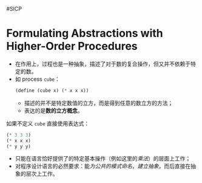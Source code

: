 #SICP 
# Formulating Abstractions with Higher-Order Procedures
- 在作用上，过程也是一种抽象，描述了对于数的复合操作，但又并不依赖于特定的数。
- 如 process `cube`：
	```scheme
	(define (cube x) (* x x x))
	```
	- 描述的并不是特定数值的立方，而是得到任意的数立方的方法；
	- 表达的是**数的立方概念**。

如果不定义 `cube` 直接使用表达式：
```scheme
(* 3 3 3)
(* x x x)
(* y y y)
```
- 只能在语言恰好提供了的特定基本操作（例如这里的*乘法*）的层面上工作；
- 对程序设计语言的必然要求：能*为公共的模式命名*，*建立抽象*，而后直接在抽象的层次上工作。
